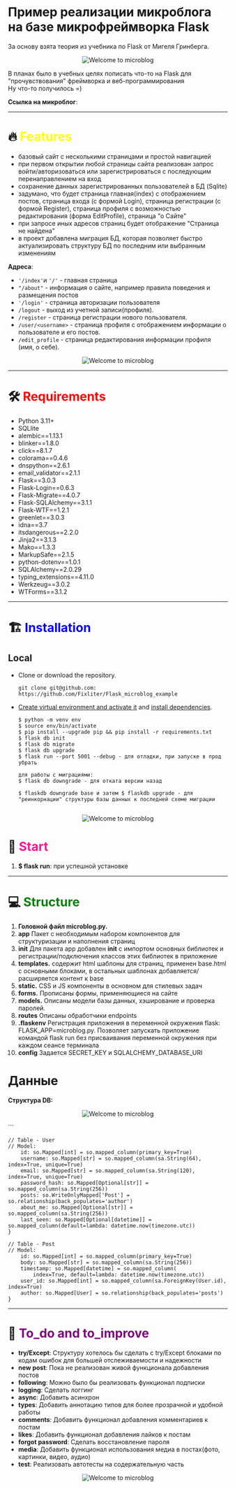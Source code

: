 # Пример реализации микроблога на базе микрофреймворка Flask

За основу взята теория из  учебника по Flask от Мигеля Гринберга.

<p align="center">
<image src="/images/MicrBlg.jpg" alt="Welcome to microblog">
</p>

В планах было в учебных целях пописать что-то на Flask для "прочувствования" фреймворка и веб-программирования
<br>Ну что-то получилось =)<br>


**Ссылка на микроблог**: 

___

# 🔥 <span style="color: yellow">Features</span>

- базовый сайт с несколькими страницами и простой навигацией
- при первом открытии любой страницы сайта реализован запрос войти/авторизоваться или зарегистрироваться с последующим перенаправлением на вход
- сохранение данных зарегистрированных пользователей в БД (Sqlite)
- задумано, что будет страница главная(index) с отображением постов, страница входа (с формой Login), страница регистрации (с формой Register), страница профиля с возможностью редактирования (форма EditProfile), страница "о Сайте"
- при запросе иных адресов страниц будет отображение "Страница не найдена"
- в проект добавлена миграция БД, которая позволяет быстро актуализировать структуру БД по последним или выбранным изменениям


**Адреса**:

 - `'/index'`и `'/'` - главная страница
 - `"/about"` - информация о сайте, например правила поведения и размещения постов
 - `'/login'` - страница авторизации пользователя
 - `/logout` - выход из учетной записи(профиля).
 - `/register` - страница регистрации нового пользователя.
 - `/user/<username>` - страница профиля с отображением информации о пользователе и его постов.
 - `/edit_profile` - страница редактирования информации профиля (имя, о себе).



<p align="center">
<image src="/images/MicrBlg_2.jpg" alt="Welcome to microblog">
</p>

___

# 🛠️ <span style="color:red">Requirements</span>

- Python 3.11+
- SQLlite
- alembic==1.13.1
- blinker==1.8.0
- click==8.1.7
- colorama==0.4.6
- dnspython==2.6.1
- email_validator==2.1.1
- Flask==3.0.3
- Flask-Login==0.6.3
- Flask-Migrate==4.0.7
- Flask-SQLAlchemy==3.1.1
- Flask-WTF==1.2.1
- greenlet==3.0.3
- idna==3.7
- itsdangerous==2.2.0
- Jinja2==3.1.3
- Mako==1.3.3
- MarkupSafe==2.1.5
- python-dotenv==1.0.1
- SQLAlchemy==2.0.29
- typing_extensions==4.11.0
- Werkzeug==3.0.2
- WTForms==3.1.2

___
# 🏗️ <span style="color:blue">Installation</span>

## Local

- Clone or download the repository.

    ```
    git clone git@github.com: https://github.com/Fixliter/Flask_microblog_example
    ```

- [Create virtual environment and activate it](https://packaging.python.org/en/latest/guides/installing-using-pip-and-virtual-environments/#creating-a-virtual-environment) and [install dependencies](https://packaging.python.org/en/latest/guides/installing-using-pip-and-virtual-environments/#using-requirements-files).

    ```
    $ python -m venv env
    $ source env/bin/activate
    $ pip install --upgrade pip && pip install -r requirements.txt
    $ flask db init
    $ flask db migrate
    $ flask db upgrade
    $ flask run --port 5001 --debug - для отладки, при запуске в прод убрать
  
    для работы с миграциями:
    $ flask db downgrade - для отката версии назад
  
    $ flaskdb downgrade base и затем $ flaskdb upgrade - для "реинкорнации" структуры базы данных к последней схеме миграции
  
  
    ```



<p align="center">
<image src="/images/MicrBlg_3.jpg" alt="Welcome to microblog"></a>
</p>  

# 🏃  <span style="color:deeppink">Start</span>

1. **$ flask run**: при успешной установке


___
# 💻 <span style="color:green">Structure</span>

1. **Головной файл microblog.py.**
2. **app** Пакет с необходимым набором компонентов для структуризации и наполнения страниц
2. **__init__** Для пакета app добавлен __init__ с импортом основных библиотек и регистрации/подключения классов этих библиотек в приложение
4. **templates.** содержит html шаблоны для страниц, применен base.html с основными блоками, в остальных шаблонах добавляется/расширяется контент к base
5. **static.** CSS и JS компоненты в основном для стилевых задач 
6. **forms.** Прописаны формы, применяющиеся на сайте 
7. **models.** Описаны модели базы данных, хэширование и проверка паролей. 
8. **routes** Описаны обработчики endpoints
9. **.flaskenv** Регистрация приложения в переменной окружения flask: FLASK_APP=microblog.py. Позволяет запускать приложение командой flask run без присваивания переменной окружения при каждом сеансе терминала
10. **сonfig** Задается SECRET_KEY и SQLALCHEMY_DATABASE_URI

    

# Данные

**Структура DB:**
<p align="center">
<image src="/images/DB_str.jpg" alt="Welcome to microblog">
</p>
```

```db
// Table - User 
// Model:
    id: so.Mapped[int] = so.mapped_column(primary_key=True)
    username: so.Mapped[str] = so.mapped_column(sa.String(64), index=True, unique=True)
    email: so.Mapped[str] = so.mapped_column(sa.String(120), index=True, unique=True)
    password_hash: so.Mapped[Optional[str]] = so.mapped_column(sa.String(256))
    posts: so.WriteOnlyMapped['Post'] = so.relationship(back_populates='author')
    about_me: so.Mapped[Optional[str]] = so.mapped_column(sa.String(256))
    last_seen: so.Mapped[Optional[datetime]] = so.mapped_column(default=lambda: datetime.now(timezone.utc))
}
```
```db
// Table - Post 
// Model:
    id: so.Mapped[int] = so.mapped_column(primary_key=True)
    body: so.Mapped[str] = so.mapped_column(sa.String(256))
    timestamp: so.Mapped[datetime] = so.mapped_column(
        index=True, default=lambda: datetime.now(timezone.utc))
    user_id: so.Mapped[int] = so.mapped_column(sa.ForeignKey(User.id), index=True)
    author: so.Mapped[User] = so.relationship(back_populates='posts')
}
```

***
# 🙇 <span style="color:purple">To_do and to_improve</span>

- **try/Except**: Структуру хотелось бы сделать с try/Except блоками по кодам ошибок для большей отслеживаемости и надежности
- **new post**: Пока не реализован живой функционала добавления постов
- **following**: Можно было бы реализовать функционал подписки
- **logging**: Сделать логгинг
- **async**: Добавить асинхрон
- **types**: Добавить аннотацию типов для более прозрачной и удобной работы
- **comments**: Добавить функционал добавления комментариев к постам
- **likes**: Добавить функционал добавления лайков к постам
- **forgot password**: Сделать восстановление пароля
- **media**: Добавить функционал использования медиа в постах(фото, картинки, видео, аудио)
- **test**: Реализовать автотесты на содержательную часть



<p align="center">
<image src="/images/close_laptop.jpg" alt="Welcome to microblog">
</p>